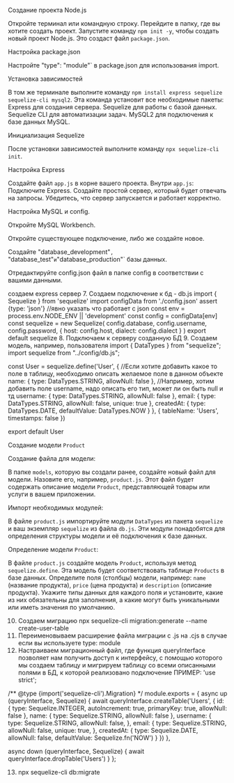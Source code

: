 Создание проекта Node.js

Откройте терминал или командную строку.
Перейдите в папку, где вы хотите создать проект.
Запустите команду `npm init -y`, чтобы создать новый проект Node.js. Это создаст файл `package.json`.

Настройка package.json

Настройте "type": "module"` в package.json для использования import.

Установка зависимостей

В том же терминале выполните команду `npm install express sequelize sequelize-cli mysql2`. Эта команда установит все необходимые пакеты:
Express для создания сервера.
Sequelize для работы с базой данных.
Sequelize CLI для автоматизации задач.
MySQL2 для подключения к базе данных MySQL.

Инициализация Sequelize

После установки зависимостей выполните команду `npx sequelize-cli init`.

Настройка Express

Создайте файл `app.js` в корне вашего проекта.
Внутри `app.js`:
Подключите Express.
Создайте простой сервер, который будет отвечать на запросы.
Убедитесь, что сервер запускается и работает корректно.

Настройка MySQL и config.

Откройте MySQL Workbench.

Откройте существующее подключение, либо же создайте новое.

Создайте "database_development"`, `"database_test"` и `"database_production"` базы данных.

Отредактируйте config.json файл в папке config в соответствии с вашими данными.


 создаем express сервер
7. Создаем подключение к бд - db.js
import { Sequelize } from 'sequelize'
import configData from './config.json' assert {type: 'json'} 
//явно указать что работает с json
const env = process.env.NODE_ENV || 'development'
const config = configData[env]
const sequelize = new Sequelize(
    config.database,
    config.username,
    config.password,
    {
        host: config.host,
        dialect: config.dialect
    }
)
export default sequelize
8. Подключаем к серверу созданную БД
9. Создаем модель, например, пользователя
import { DataTypes } from "sequelize";
import sequelize from "../config/db.js";

const User = sequelize.define('User', {
    //Если хотите добавить какое то поле в таблицу, необходимо описать желаемое поле в данном объекте
    name: {
        type: DataTypes.STRING,
        allowNull: false
    },
    //Например, хотим добавить поле username, надо описать его тип, может ли он быть null и тд
    username: {
        type: DataTypes.STRING,
        allowNull: false
    },
    email: {
        type: DataTypes.STRING,
        allowNull: false,
        unique: true
    },
    createdAt: {
        type: DataTypes.DATE,
        defaultValue: DataTypes.NOW
    }
}, {
    tableName: 'Users',
    timestamps: false
})

export default User

Создание модели `Product`

Создание файла для модели:

В папке `models`, которую вы создали ранее, создайте новый файл для модели. Назовите его, например, `product.js`. Этот файл будет содержать описание модели `Product`, представляющей товары или услуги в вашем приложении.

Импорт необходимых модулей:

В файле `product.js` импортируйте модули `DataTypes` из пакета `sequelize` и ваш экземпляр `sequelize` из файла `db.js`. Эти модули понадобятся для определения структуры модели и её подключения к базе данных.

Определение модели `Product`:

В файле `product.js` создайте модель `Product`, используя метод `sequelize.define`. Эта модель будет соответствовать таблице `Products` в базе данных.
Определите поля (столбцы) модели, например: `name` (название продукта), `price` (цена продукта) и `description` (описание продукта).
Укажите типы данных для каждого поля и установите, какие из них обязательны для заполнения, а какие могут быть уникальными или иметь значения по умолчанию.

10. Создаем миграцию 
npx sequelize-cli migration:generate --name create-user-table
11. Переименовываем расширение файла миграции с .js на .cjs в случае если вы используете type: module
12. Настраиваем миграционный файл, где функция queryInterface позволяет нам получить доступ к интерфейсу, с помощью которого мы создаем таблицу и мигрируем таблицу со всеми описанными полями в БД, к которой реализовано подключение
ПРИМЕР:
'use strict';

/** @type {import('sequelize-cli').Migration} */
module.exports = {
  async up (queryInterface, Sequelize) {
    await queryInterface.createTable('Users', {
      id: {
        type: Sequelize.INTEGER,
        autoIncrement: true,
        primaryKey: true,
        allowNull: false
      },
      name: {
        type: Sequelize.STRING,
        allowNull: false
      },
      username: {
        type: Sequelize.STRING,
        allowNull: false,
      },
      email: {
        type: Sequelize.STRING,
        allowNull: false,
        unique: true,
      },
      createdAt: {
        type: Sequelize.DATE,
        allowNull: false,
        defaultValue: Sequelize.fn('NOW')
      }
    })
  },

  async down (queryInterface, Sequelize) {
    await queryInterface.dropTable('Users')
  }
};

13. npx sequelize-cli db:migrate

